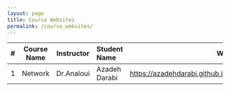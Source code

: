 ```yaml
---
layout: page
title: Course Websites
permalink: /course_websites/
---
```


| # |       Course Name                      |   Instructor    | Student Name    | Website URL          |
|---|:--------------------------------------:|:---------------:|:----------------|---------------------:|
| 1 | Network                                |   Dr.Analoui    | Azadeh Darabi   | https://azadehdarabi.github.io/Network/|
